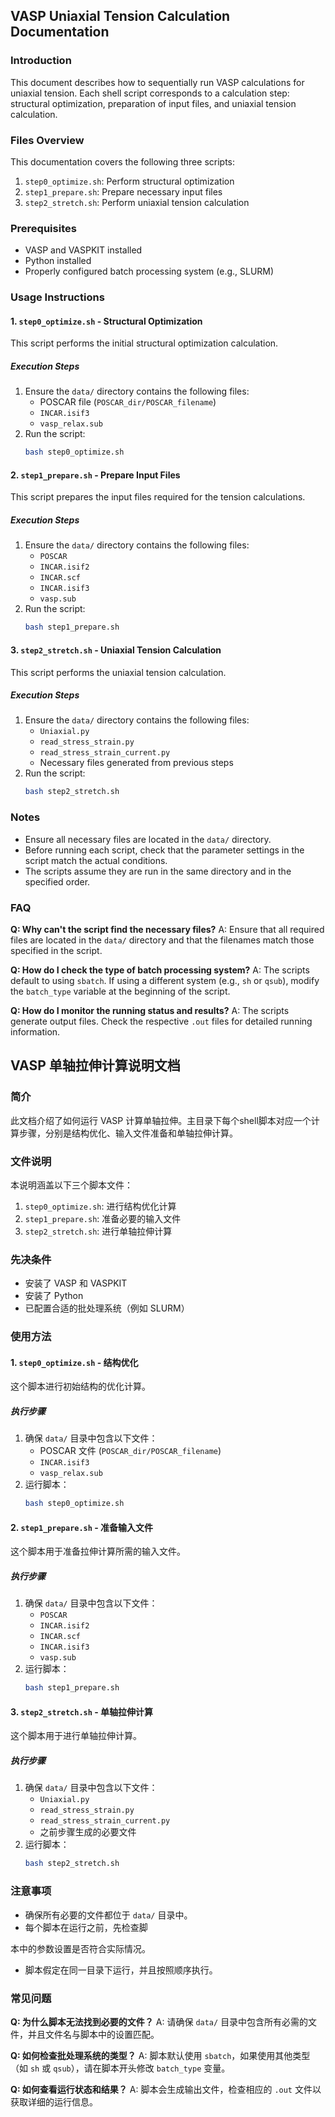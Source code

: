 ## VASP Uniaxial Tension Calculation Documentation

### Introduction
This document describes how to sequentially run VASP calculations for uniaxial tension. Each shell script corresponds to a calculation step: structural optimization, preparation of input files, and uniaxial tension calculation.

### Files Overview
This documentation covers the following three scripts:
1. `step0_optimize.sh`: Perform structural optimization
2. `step1_prepare.sh`: Prepare necessary input files
3. `step2_stretch.sh`: Perform uniaxial tension calculation

### Prerequisites
- VASP and VASPKIT installed
- Python installed
- Properly configured batch processing system (e.g., SLURM)

### Usage Instructions

#### 1. `step0_optimize.sh` - Structural Optimization
This script performs the initial structural optimization calculation.

##### Execution Steps
1. Ensure the `data/` directory contains the following files:
   - POSCAR file (`POSCAR_dir/POSCAR_filename`)
   - `INCAR.isif3`
   - `vasp_relax.sub`
2. Run the script:
   ```sh
   bash step0_optimize.sh
   ```

#### 2. `step1_prepare.sh` - Prepare Input Files
This script prepares the input files required for the tension calculations.


##### Execution Steps
1. Ensure the `data/` directory contains the following files:
   - `POSCAR`
   - `INCAR.isif2`
   - `INCAR.scf`
   - `INCAR.isif3`
   - `vasp.sub`
2. Run the script:
   ```sh
   bash step1_prepare.sh
   ```

#### 3. `step2_stretch.sh` - Uniaxial Tension Calculation
This script performs the uniaxial tension calculation.


##### Execution Steps
1. Ensure the `data/` directory contains the following files:
   - `Uniaxial.py`
   - `read_stress_strain.py`
   - `read_stress_strain_current.py`
   - Necessary files generated from previous steps
2. Run the script:
   ```sh
   bash step2_stretch.sh
   ```

### Notes
- Ensure all necessary files are located in the `data/` directory.
- Before running each script, check that the parameter settings in the script match the actual conditions.
- The scripts assume they are run in the same directory and in the specified order.

### FAQ
**Q: Why can't the script find the necessary files?**
A: Ensure that all required files are located in the `data/` directory and that the filenames match those specified in the script.

**Q: How do I check the type of batch processing system?**
A: The scripts default to using `sbatch`. If using a different system (e.g., `sh` or `qsub`), modify the `batch_type` variable at the beginning of the script.

**Q: How do I monitor the running status and results?**
A: The scripts generate output files. Check the respective `.out` files for detailed running information.

## VASP 单轴拉伸计算说明文档

### 简介
此文档介绍了如何运行 VASP 计算单轴拉伸。主目录下每个shell脚本对应一个计算步骤，分别是结构优化、输入文件准备和单轴拉伸计算。

### 文件说明
本说明涵盖以下三个脚本文件：
1. `step0_optimize.sh`: 进行结构优化计算
2. `step1_prepare.sh`: 准备必要的输入文件
3. `step2_stretch.sh`: 进行单轴拉伸计算

### 先决条件
- 安装了 VASP 和 VASPKIT
- 安装了 Python
- 已配置合适的批处理系统（例如 SLURM）

### 使用方法

#### 1. `step0_optimize.sh` - 结构优化
这个脚本进行初始结构的优化计算。

##### 执行步骤
1. 确保 `data/` 目录中包含以下文件：
   - POSCAR 文件 (`POSCAR_dir/POSCAR_filename`)
   - `INCAR.isif3`
   - `vasp_relax.sub`
2. 运行脚本：
   ```sh
   bash step0_optimize.sh
   ```

#### 2. `step1_prepare.sh` - 准备输入文件
这个脚本用于准备拉伸计算所需的输入文件。

##### 执行步骤
1. 确保 `data/` 目录中包含以下文件：
   - `POSCAR`
   - `INCAR.isif2`
   - `INCAR.scf`
   - `INCAR.isif3`
   - `vasp.sub`
2. 运行脚本：
   ```sh
   bash step1_prepare.sh
   ```

#### 3. `step2_stretch.sh` - 单轴拉伸计算
这个脚本用于进行单轴拉伸计算。

##### 执行步骤
1. 确保 `data/` 目录中包含以下文件：
   - `Uniaxial.py`
   - `read_stress_strain.py`
   - `read_stress_strain_current.py`
   - 之前步骤生成的必要文件
2. 运行脚本：
   ```sh
   bash step2_stretch.sh
   ```

### 注意事项
- 确保所有必要的文件都位于 `data/` 目录中。
- 每个脚本在运行之前，先检查脚

本中的参数设置是否符合实际情况。
- 脚本假定在同一目录下运行，并且按照顺序执行。

### 常见问题
**Q: 为什么脚本无法找到必要的文件？**
A: 请确保 `data/` 目录中包含所有必需的文件，并且文件名与脚本中的设置匹配。

**Q: 如何检查批处理系统的类型？**
A: 脚本默认使用 `sbatch`，如果使用其他类型（如 `sh` 或 `qsub`），请在脚本开头修改 `batch_type` 变量。

**Q: 如何查看运行状态和结果？**
A: 脚本会生成输出文件，检查相应的 `.out` 文件以获取详细的运行信息。


